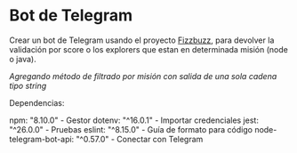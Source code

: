 # Bot de Telegram

Crear un bot de Telegram usando el proyecto [Fizzbuzz](https://github.com/AndresSantiago08/Creating_API), para devolver la validación por score o los explorers que estan en determinada misión (node o java).

*Agregando método de filtrado por misión con salida de una sola cadena tipo string*





Dependencias:

npm: "8.10.0" - Gestor
dotenv: "^16.0.1" - Importar credenciales
jest: "^26.0.0" - Pruebas
eslint: "^8.15.0" - Guía de formato para código
node-telegram-bot-api: "^0.57.0" - Conectar con Telegram
